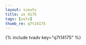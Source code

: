 ```yaml
--- 
layout: sieutv
title: us 4175
tags: [ustv]
thumb_re: q7t14175
---
```

{% include tvadv key="q7t14175" %} 
